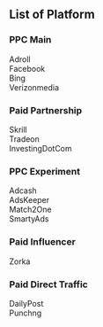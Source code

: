 ## List of Platform
### PPC Main

Adroll  
Facebook  
Bing  
Verizonmedia  

### Paid Partnership

Skrill  
Tradeon  
InvestingDotCom  

### PPC Experiment

Adcash  
AdsKeeper  
Match2One  
SmartyAds  

### Paid Influencer

Zorka  

### Paid Direct Traffic

DailyPost  
Punchng  
